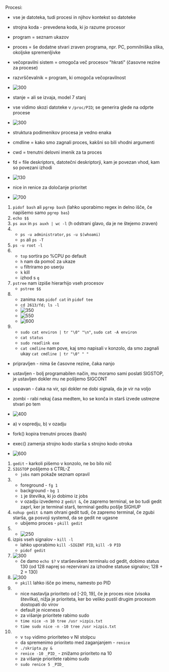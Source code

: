 Procesi:
- vse je datoteka, tudi procesi in njihov kontekst so datoteke
- strojna koda - prevedena koda, ki jo razume procesor
- program = seznam ukazov
- proces = še dodatne stvari zraven programa, npr. PC, pomnilniška slika, okoljske spremenljivke
- večopravilni sistem = omogoča več procesov "hkrati" (časovne rezine za procese)
- razvrščevalnik = program, ki omogoča večopravilnost

- ![300](../../Images/Pasted%20image%2020240425092047.png)
- stanje = ali se izvaja, model 7 stanj

- vse vidimo skozi datoteke v `/proc/PID`; se generira glede na odprte procese
- ![300](../../Images/Pasted%20image%2020240425092201.png)
- struktura podimenikov procesa je vedno enaka
- cmdline = kako smo zagnali proces, kakšni so bili vhodni argumenti
- cwd = trenutni delovni imenik za ta proces
- fd = file deskriptors, datotečni deskriptorji, kam je povezan vhod, kam so povezani izhodi

- ![130](../../Images/Pasted%20image%2020240425092558.png)
- nice in renice za določanje prioritet

- ![700](../../Images/Pasted%20image%2020240425092739.png)
1. `pidof bash` ali `pgrep bash` (lahko uporabimo regex in delno išče, če napišemo samo `pgrep bas`)
2. `echo $$`
3. `ps aux` in `ps auxh | wc -l` (h odstrani glavo, da je ne štejemo zraven)
4. 
	- `ps -u administrator`, `ps -u $(whoami)`
	- `ps` ali `ps -T`
5. `ps -u root -l`
6. 
	- `top` sortira po %CPU po default
	- `h` nam da pomoč za ukaze
	- `u` filtriramo po userju
	- `k` kill
	- izhod s `q`
7. `pstree` nam izpiše hierarhijo vseh procesov
	- `pstree $$`
8. 
	- zanima nas `pidof cat` in `pidof tee`
	- `cd 2613/fd; ls -l`
	- ![350](../../Images/Pasted%20image%2020240425094736.png)
	- ![550](../../Images/Pasted%20image%2020240425094632.png)
	- ![600](../../Images/Pasted%20image%2020240425094812.png)
9. 
	- `sudo cat environ | tr "\0" "\n"`, `sudo cat -A environ`
	- `cat status`
	- `sudo readlink exe`
	- `cat cmdline` nam pove, kaj smo napisali v konzolo, da smo zagnali ukay `cat cmdline | tr "\0" " "`

- pripravljen - nima še časovne rezine, čaka nanjo
- ustavljen - bolj programabilen način, mu moramo sami poslati SIGSTOP, je ustavljen dokler mu ne pošljemo SIGCONT
- uspavan - čaka na vir, spi dokler ne dobi signala, da je vir na voljo
- zombi - rabi nekaj časa medtem, ko se konča in starš izvede ustrezne stvari po tem

- ![400](../../Images/Pasted%20image%2020240425101527.png)
- a) v ospredju, b) v ozadju
- fork() kopira trenutni proces (bash)
- exec() zamenja strojno kodo starša s strojno kodo otroka

- ![600](../../Images/Pasted%20image%2020240425101814.png)
1. `gedit` - karkoli pišemo v konzolo, ne bo bilo nič
2. `SIGSTOP` pošljemo s CTRL-Z
	- `jobs` nam pokaže seznam opravil
3. 
	- foreground - `fg 1`
	- background - `bg 1`
	- `1` je številka, ki jo dobimo iz jobs
	- v ozadju izvedemo z `gedit &`, če zapremo terminal, se bo tudi gedit zaprl, ker je terminal starš, terminal geditu pošlje SIGHUP
5. `nohup gedit &` nam ohrani gedit tudi, če zapremo terminal, če zgubi starša, ga posvoji systemd, da se gedit ne ugasne
	- ubijemo proces - `pkill gedit`
6. 
	- ![250](../../Images/Pasted%20image%2020240425103333.png)
7. izpis vseh signalov - `kill -l`
	- lahko uporabimo `kill -SIGINT PID`, `kill -9 PID`
	- `pidof gedit`
8. ![300](../../Images/Pasted%20image%2020240425103611.png)
	- če damo `echo $?` v starševskem terminalu od gedit, dobimo status 130 (od 128 naprej so rezervirani za izhodne statuse signalov; 128 + 2 = 130)
9. ![300](../../Images/Pasted%20image%2020240425103919.png)
	- `pkill` lahko išče po imenu, namesto po PID
10. 
	- nice nastavlja prioriteto od \[-20, 19\], če je proces nice (visoka številka), nižja je prioriteta, ker bo veliko pustil drugim procesom dostopati do virov
	- default je niceness 0
	- za višanje prioritete rabimo sudo
	- `time nice -n 10 tree /usr >izpis.txt`
	- `time sudo nice -n -10 tree /usr >izpis.txt`
11. 
	- v `top` vidimo prioriteteo v NI stolpcu
	- da spremenimo prioriteto med zaganjanjem - `renice`
	- `./skripta.py &`
	- `renice -10 _PID_` - znižamo prioriteto na 10
	- za višanje prioritete rabimo sudo
	- `sudo renice 5 _PID_`